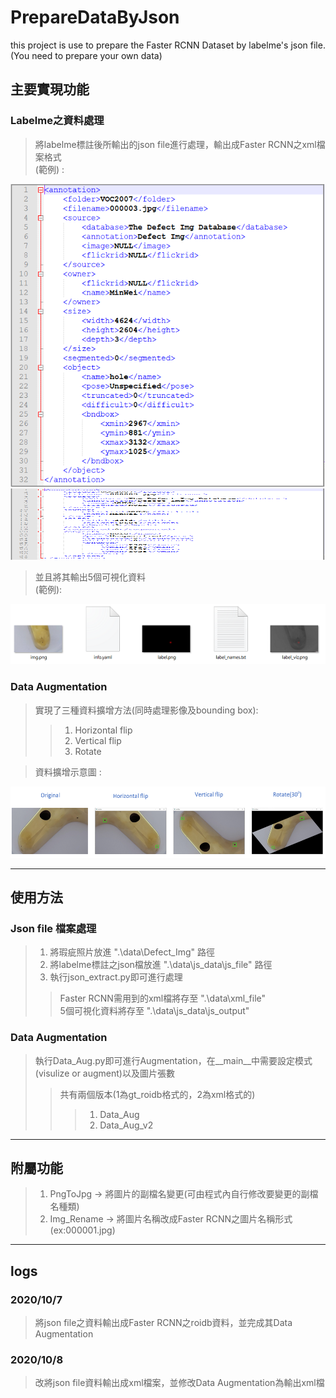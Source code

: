 # PrepareDataByJson
this project is use to prepare the Faster RCNN Dataset by labelme's json file.  
(You need to prepare your own data)

## 主要實現功能  
### Labelme之資料處理
> 將labelme標註後所輸出的json file進行處理，輸出成Faster RCNN之xml檔案格式  
> (範例) :  

![image](https://github.com/minwei1997/PrepareDataByJson/blob/main/%E7%85%A7%E7%89%87/Sample/xml_sample.png) 
<img src="https://github.com/minwei1997/PrepareDataByJson/blob/main/%E7%85%A7%E7%89%87/Sample/xml_sample.png" width="550" height="114">  

> 並且將其輸出5個可視化資料  
> (範例):  

![image](https://github.com/minwei1997/PrepareDataByJson/blob/main/%E7%85%A7%E7%89%87/Sample/json_output_sample.PNG)  

### Data Augmentation
> 實現了三種資料擴增方法(同時處理影像及bounding box):
>> 1. Horizontal flip
>> 2. Vertical flip
>> 3. Rotate

> 資料擴增示意圖 :  
<img src="https://github.com/minwei1997/PrepareDataByJson/blob/main/%E7%85%A7%E7%89%87/Data%20Aug/Summary.PNG" width="550" height="114">  
 
-------------------------
## 使用方法
### Json file 檔案處理
> 1. 將瑕疵照片放進 ".\data\Defect_Img" 路徑
> 2. 將labelme標註之json檔放進 ".\data\js_data\js_file" 路徑  
> 3. 執行json_extract.py即可進行處理  
>> Faster RCNN需用到的xml檔將存至 ".\data\xml_file"  
>> 5個可視化資料將存至 ".\data\js_data\js_output"  

### Data Augmentation
> 執行Data_Aug.py即可進行Augmentation，在__main__中需要設定模式(visulize or augment)以及圖片張數
>> 共有兩個版本(1為gt_roidb格式的，2為xml格式的)
>>> 1. Data_Aug
>>> 2. Data_Aug_v2 

-------------------------
## 附屬功能
> 1. PngToJpg -> 將圖片的副檔名變更(可由程式內自行修改要變更的副檔名種類)
> 2. Img_Rename -> 將圖片名稱改成Faster RCNN之圖片名稱形式 (ex:000001.jpg)

-------------------------
## logs  
### 2020/10/7  
> 將json file之資料輸出成Faster RCNN之roidb資料，並完成其Data Augmentation
### 2020/10/8  
> 改將json file資料輸出成xml檔案，並修改Data Augmentation為輸出xml檔

